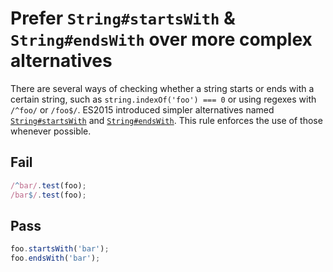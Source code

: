 # Prefer `String#startsWith` & `String#endsWith` over more complex alternatives

There are several ways of checking whether a string starts or ends with a certain string, such as `string.indexOf('foo') === 0` or using regexes with `/^foo/` or `/foo$/`. ES2015 introduced simpler alternatives named [`String#startsWith`](https://developer.mozilla.org/en/docs/Web/JavaScript/Reference/Global_Objects/String/startsWith) and [`String#endsWith`](https://developer.mozilla.org/en/docs/Web/JavaScript/Reference/Global_Objects/String/endsWith). This rule enforces the use of those whenever possible.


## Fail

```js
/^bar/.test(foo);
/bar$/.test(foo);
```


## Pass

```js
foo.startsWith('bar');
foo.endsWith('bar');
```

